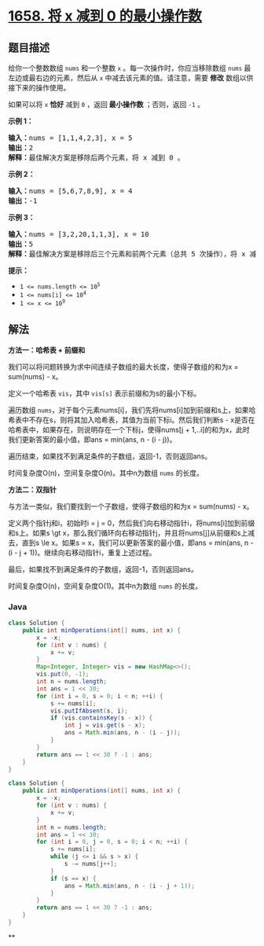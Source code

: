 # [1658. 将 x 减到 0 的最小操作数](https://leetcode.cn/problems/minimum-operations-to-reduce-x-to-zero)

## 题目描述

<p>给你一个整数数组 <code>nums</code> 和一个整数 <code>x</code> 。每一次操作时，你应当移除数组 <code>nums</code> 最左边或最右边的元素，然后从 <code>x</code> 中减去该元素的值。请注意，需要 <strong>修改</strong> 数组以供接下来的操作使用。</p>

<p>如果可以将 <code>x</code> <strong>恰好</strong> 减到 <code>0</code> ，返回<strong> 最小操作数 </strong>；否则，返回 <code>-1</code> 。</p>



<p><strong>示例 1：</strong></p>

<pre>
<strong>输入：</strong>nums = [1,1,4,2,3], x = 5
<strong>输出：</strong>2
<strong>解释：</strong>最佳解决方案是移除后两个元素，将 x 减到 0 。
</pre>

<p><strong>示例 2：</strong></p>

<pre>
<strong>输入：</strong>nums = [5,6,7,8,9], x = 4
<strong>输出：</strong>-1
</pre>

<p><strong>示例 3：</strong></p>

<pre>
<strong>输入：</strong>nums = [3,2,20,1,1,3], x = 10
<strong>输出：</strong>5
<strong>解释：</strong>最佳解决方案是移除后三个元素和前两个元素（总共 5 次操作），将 x 减到 0 。
</pre>



<p><strong>提示：</strong></p>

<ul>
	<li><code>1 <= nums.length <= 10<sup>5</sup></code></li>
	<li><code>1 <= nums[i] <= 10<sup>4</sup></code></li>
	<li><code>1 <= x <= 10<sup>9</sup></code></li>
</ul>

## 解法

**方法一：哈希表 + 前缀和**

我们可以将问题转换为求中间连续子数组的最大长度，使得子数组的和为x = sum(nums) - x。

定义一个哈希表 `vis`，其中 `vis[s]` 表示前缀和为s的最小下标。

遍历数组 `nums`，对于每个元素nums[i]，我们先将nums[i]加到前缀和s上，如果哈希表中不存在s，则将其加入哈希表，其值为当前下标i。然后我们判断s - x是否在哈希表中，如果存在，则说明存在一个下标j，使得nums[j + 1,..i]的和为x，此时我们更新答案的最小值，即ans = min(ans, n - (i - j))。

遍历结束，如果找不到满足条件的子数组，返回-1，否则返回ans。

时间复杂度O(n)，空间复杂度O(n)。其中n为数组 `nums` 的长度。

**方法二：双指针**

与方法一类似，我们要找到一个子数组，使得子数组的和为x = sum(nums) - x。

定义两个指针j和i，初始时i = j = 0，然后我们向右移动指针i，将nums[i]加到前缀和s上。如果s \gt x，那么我们循环向右移动指针j，并且将nums[j]从前缀和s上减去，直到s \le x。如果s = x，我们可以更新答案的最小值，即ans = min(ans, n - (i - j + 1))。继续向右移动指针i，重复上述过程。

最后，如果找不到满足条件的子数组，返回-1，否则返回ans。

时间复杂度O(n)，空间复杂度O(1)。其中n为数组 `nums` 的长度。

### **Java**

```java
class Solution {
    public int minOperations(int[] nums, int x) {
        x = -x;
        for (int v : nums) {
            x += v;
        }
        Map<Integer, Integer> vis = new HashMap<>();
        vis.put(0, -1);
        int n = nums.length;
        int ans = 1 << 30;
        for (int i = 0, s = 0; i < n; ++i) {
            s += nums[i];
            vis.putIfAbsent(s, i);
            if (vis.containsKey(s - x)) {
                int j = vis.get(s - x);
                ans = Math.min(ans, n - (i - j));
            }
        }
        return ans == 1 << 30 ? -1 : ans;
    }
}
```

```java
class Solution {
    public int minOperations(int[] nums, int x) {
        x = -x;
        for (int v : nums) {
            x += v;
        }
        int n = nums.length;
        int ans = 1 << 30;
        for (int i = 0, j = 0, s = 0; i < n; ++i) {
            s += nums[i];
            while (j <= i && s > x) {
                s -= nums[j++];
            }
            if (s == x) {
                ans = Math.min(ans, n - (i - j + 1));
            }
        }
        return ans == 1 << 30 ? -1 : ans;
    }
}
```

**
